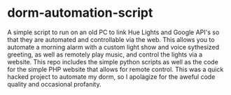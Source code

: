 dorm-automation-script
======================

A simple script to run on an old PC to link Hue Lights and Google API's so that they are automated and controllable via the web. This allows you to automate a morning alarm with a custom light show and voice sythesized greeting, as well as remotely play music, and control the lights via a website. This repo includes the simple python scripts as well as the code for the simple PHP website that allows for remote control. This was a quick hacked project to automate my dorm, so I apolagize for the aweful code quality and occasional profanity.
